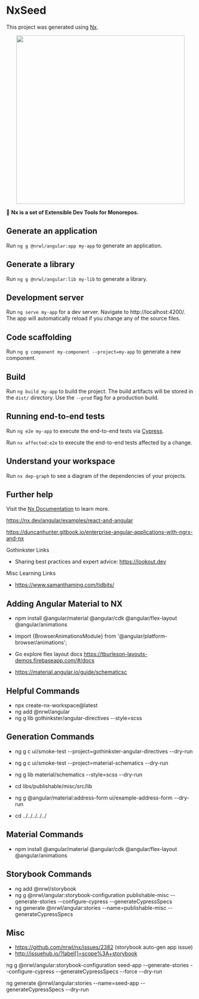 # NxSeed

This project was generated using [Nx](https://nx.dev).

<p align="center"><img src="https://raw.githubusercontent.com/nrwl/nx/master/nx-logo.png" width="450"></p>

🔎 **Nx is a set of Extensible Dev Tools for Monorepos.**

## Generate an application

Run `ng g @nrwl/angular:app my-app` to generate an application.

## Generate a library

Run `ng g @nrwl/angular:lib my-lib` to generate a library.

## Development server

Run `ng serve my-app` for a dev server. Navigate to http://localhost:4200/. The app will automatically reload if you change any of the source files.

## Code scaffolding

Run `ng g component my-component --project=my-app` to generate a new component.

## Build

Run `ng build my-app` to build the project. The build artifacts will be stored in the `dist/` directory. Use the `--prod` flag for a production build.

## Running end-to-end tests

Run `ng e2e my-app` to execute the end-to-end tests via [Cypress](https://www.cypress.io).

Run `nx affected:e2e` to execute the end-to-end tests affected by a change.

## Understand your workspace

Run `nx dep-graph` to see a diagram of the dependencies of your projects.

## Further help

Visit the [Nx Documentation](https://nx.dev/angular) to learn more.

https://nx.dev/angular/examples/react-and-angular

https://duncanhunter.gitbook.io/enterprise-angular-applications-with-ngrx-and-nx

Gothinkster Links

- Sharing best practices and expert advice: https://lookout.dev

Misc Learning Links

- https://www.samanthaming.com/tidbits/

## Adding Angular Material to NX

- npm install @angular/material @angular/cdk @angular/flex-layout @angular/animations
- import {BrowserAnimationsModule} from '@angular/platform-browser/animations';
- Go explore flex layout docs https://tburleson-layouts-demos.firebaseapp.com/#/docs

- https://material.angular.io/guide/schematicsc

## Helpful Commands

- npx create-nx-workspace@latest
- ng add @nrwl/angular
- ng g lib gothinkster/angular-directives --style=scss

## Generation Commands

- ng g c ui/smoke-test --project=gothinkster-angular-directives --dry-run
- ng g c ui/smoke-test --project=material-schematics --dry-run

- ng g lib material/schematics --style=scss --dry-run

- cd libs/publishable/misc/src/lib
- ng g @angular/material:address-form ui/example-address-form --dry-run
- cd ../../../../../

## Material Commands

- npm install @angular/material @angular/cdk @angular/flex-layout @angular/animations

## Storybook Commands

- ng add @nrwl/storybook
- ng g @nrwl/angular:storybook-configuration publishable-misc --generate-stories --configure-cypress --generateCypressSpecs
- ng generate @nrwl/angular:stories --name=publishable-misc --generateCypressSpecs

## Misc

- https://github.com/nrwl/nx/issues/2382 (storybook auto-gen app issue)
- http://issuehub.io/?label[]=scope%3A+storybook

ng g @nrwl/angular:storybook-configuration seed-app --generate-stories --configure-cypress --generateCypressSpecs --force --dry-run

ng generate @nrwl/angular:stories --name=seed-app --generateCypressSpecs --dry-run
